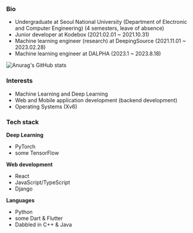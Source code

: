 ### Bio
- Undergraduate at Seoul National University (Department of Electronic and Computer Engineering) (4 semesters, leave of absence)
- Junior developer at Kodebox (2021.02.01 ~ 2021.10.31)
- Machine learning engineer (research) at DeepingSource (2021.11.01 ~ 2023.02.28)
- Machine learning engineer at DALPHA (2023.1 ~ 2023.8.18)

![Anurag's GitHub stats](https://github-readme-stats.vercel.app/api?username=luorix1&count_private=true)

### Interests
- Machine Learning and Deep Learning
- Web and Mobile application development (backend development)
- Operating Systems (Xv6)


### Tech stack
**Deep Learning**
- PyTorch
- some TensorFlow

**Web development**
- React
- JavaScript/TypeScript
- Django

**Languages**
- Python
- some Dart & Flutter
- Dabbled in C++ & Java

<!--
**luorix1/luorix1** is a ✨ _special_ ✨ repository because its `README.md` (this file) appears on your GitHub profile.

Here are some ideas to get you started:

- 🔭 I’m currently working on ...
- 🌱 I’m currently learning ...
- 👯 I’m looking to collaborate on ...
- 🤔 I’m looking for help with ...
- 💬 Ask me about ...
- 📫 How to reach me: ...
- 😄 Pronouns: ...
- ⚡ Fun fact: ...
-->
